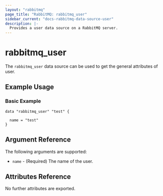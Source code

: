 ```yaml
---
layout: "rabbitmq"
page_title: "RabbitMQ: rabbitmq_user"
sidebar_current: "docs-rabbitmq-data-source-user"
description: |-
  Provides a user data source on a RabbitMQ server.
---
```


# rabbitmq\_user

The ``rabbitmq_user`` data source can be used to get the general attributes of user.

## Example Usage

### Basic Example

```hcl
data "rabbitmq_user" "test" {

  name = "test"
}
```

## Argument Reference

The following arguments are supported:

* `name` - (Required) The name of the user.

## Attributes Reference

No further attributes are exported.
